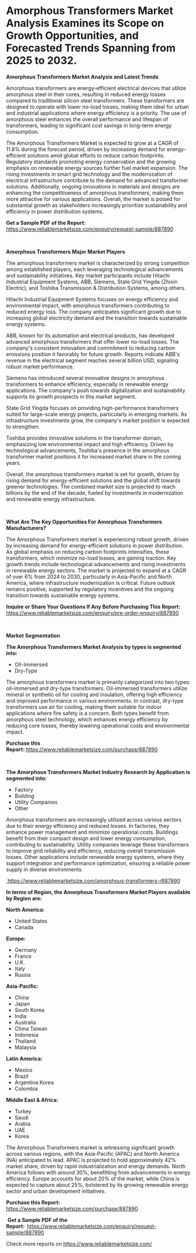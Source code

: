 <p><h1>Amorphous Transformers Market Analysis Examines its Scope on Growth Opportunities, and Forecasted Trends Spanning from 2025 to 2032.</h1></p><p><strong>Amorphous Transformers Market Analysis and Latest Trends</strong></p>
<p><p>Amorphous transformers are energy-efficient electrical devices that utilize amorphous steel in their cores, resulting in reduced energy losses compared to traditional silicon steel transformers. These transformers are designed to operate with lower no-load losses, making them ideal for urban and industrial applications where energy efficiency is a priority. The use of amorphous steel enhances the overall performance and lifespan of transformers, leading to significant cost savings in long-term energy consumption.</p><p>The Amorphous Transformers Market is expected to grow at a CAGR of 11.8% during the forecast period, driven by increasing demand for energy-efficient solutions amid global efforts to reduce carbon footprints. Regulatory standards promoting energy conservation and the growing emphasis on renewable energy sources further fuel market expansion. The rising investments in smart grid technology and the modernization of electrical infrastructure contribute to the demand for advanced transformer solutions. Additionally, ongoing innovations in materials and designs are enhancing the competitiveness of amorphous transformers, making them more attractive for various applications. Overall, the market is poised for substantial growth as stakeholders increasingly prioritize sustainability and efficiency in power distribution systems.</p></p>
<p><strong>Get a Sample PDF of the Report:&nbsp;</strong> <a href="https://www.reliablemarketsize.com/enquiry/request-sample/887890?utm_campaign=2386&utm_medium=2&utm_source=Github&utm_content=ia&utm_term=17022025&utm_id=amorphous-transformers">https://www.reliablemarketsize.com/enquiry/request-sample/887890</a></p>
<p>&nbsp;</p>
<p><strong>Amorphous Transformers Major Market Players</strong></p>
<p><p>The amorphous transformers market is characterized by strong competition among established players, each leveraging technological advancements and sustainability initiatives. Key market participants include Hitachi Industrial Equipment Systems, ABB, Siemens, State Grid Yingda (Zhixin Electric), and Toshiba Transmission & Distribution Systems, among others.</p><p>Hitachi Industrial Equipment Systems focuses on energy efficiency and environmental impact, with amorphous transformers contributing to reduced energy loss. The company anticipates significant growth due to increasing global electricity demand and the transition towards sustainable energy systems.</p><p>ABB, known for its automation and electrical products, has developed advanced amorphous transformers that offer lower no-load losses. The company's consistent innovation and commitment to reducing carbon emissions position it favorably for future growth. Reports indicate ABB's revenue in the electrical segment reaches several billion USD, signaling robust market performance.</p><p>Siemens has introduced several innovative designs in amorphous transformers to enhance efficiency, especially in renewable energy applications. The company's push towards digitalization and sustainability supports its growth prospects in this market segment.</p><p>State Grid Yingda focuses on providing high-performance transformers suited for large-scale energy projects, particularly in emerging markets. As infrastructure investments grow, the company's market position is expected to strengthen.</p><p>Toshiba provides innovative solutions in the transformer domain, emphasizing low environmental impact and high efficiency. Driven by technological advancements, Toshiba's presence in the amorphous transformer market positions it for increased market share in the coming years.</p><p>Overall, the amorphous transformers market is set for growth, driven by rising demand for energy-efficient solutions and the global shift towards greener technologies. The combined market size is projected to reach billions by the end of the decade, fueled by investments in modernization and renewable energy infrastructure.</p></p>
<p>&nbsp;</p>
<p><strong>What Are The Key Opportunities For Amorphous Transformers Manufacturers?</strong></p>
<p><p>The Amorphous Transformers market is experiencing robust growth, driven by increasing demand for energy-efficient solutions in power distribution. As global emphasis on reducing carbon footprints intensifies, these transformers, which minimize no-load losses, are gaining traction. Key growth trends include technological advancements and rising investments in renewable energy sectors. The market is projected to expand at a CAGR of over 6% from 2024 to 2030, particularly in Asia-Pacific and North America, where infrastructure modernization is critical. Future outlook remains positive, supported by regulatory incentives and the ongoing transition towards sustainable energy systems.</p></p>
<p><strong>Inquire or Share Your Questions If Any Before Purchasing This Report:</strong> <a href="https://www.reliablemarketsize.com/enquiry/pre-order-enquiry/887890?utm_campaign=2386&utm_medium=2&utm_source=Github&utm_content=ia&utm_term=17022025&utm_id=amorphous-transformers">https://www.reliablemarketsize.com/enquiry/pre-order-enquiry/887890</a></p>
<p>&nbsp;</p>
<p><strong>Market Segmentation</strong></p>
<p><strong>The Amorphous Transformers Market Analysis by types is segmented into:</strong></p>
<p><ul><li>Oil-Immersed</li><li>Dry-Type</li></ul></p>
<p><p>The amorphous transformers market is primarily categorized into two types: oil-immersed and dry-type transformers. Oil-immersed transformers utilize mineral or synthetic oil for cooling and insulation, offering high efficiency and improved performance in various environments. In contrast, dry-type transformers use air for cooling, making them suitable for indoor applications where fire safety is a concern. Both types benefit from amorphous steel technology, which enhances energy efficiency by reducing core losses, thereby lowering operational costs and environmental impact.</p></p>
<p><strong>Purchase this Report:&nbsp;</strong><a href="https://www.reliablemarketsize.com/purchase/887890?utm_campaign=2386&utm_medium=2&utm_source=Github&utm_content=ia&utm_term=17022025&utm_id=amorphous-transformers">https://www.reliablemarketsize.com/purchase/887890</a></p>
<p>&nbsp;</p>
<p><strong>The Amorphous Transformers Market Industry Research by Application is segmented into:</strong></p>
<p><ul><li>Factory</li><li>Building</li><li>Utility Companies</li><li>Other</li></ul></p>
<p><p>Amorphous transformers are increasingly utilized across various sectors due to their energy efficiency and reduced losses. In factories, they enhance power management and minimize operational costs. Buildings benefit from their compact design and lower energy consumption, contributing to sustainability. Utility companies leverage these transformers to improve grid reliability and efficiency, reducing overall transmission losses. Other applications include renewable energy systems, where they support integration and performance optimization, ensuring a reliable power supply in diverse environments.</p></p>
<p><a href="https://www.reliablemarketsize.com/amorphous-transformers-r887890?utm_campaign=2386&utm_medium=2&utm_source=Github&utm_content=ia&utm_term=17022025&utm_id=amorphous-transformers">&nbsp;https://www.reliablemarketsize.com/amorphous-transformers-r887890</a></p>
<p><strong>In terms of Region, the Amorphous Transformers Market Players available by Region are:</strong></p>
<p>
    <p> <strong> North America: </strong>
        <ul>
            <li>United States</li>
            <li>Canada</li>
        </ul>
        </p> 
    <p> <strong> Europe: </strong>
        <ul>
            <li>Germany</li>
            <li>France</li>
            <li>U.K.</li>
            <li>Italy</li>
            <li>Russia</li>
        </ul>
        </p> 
    <p> <strong> Asia-Pacific: </strong>
        <ul>
            <li>China</li>
            <li>Japan</li>
            <li>South Korea</li>
            <li>India</li>
            <li>Australia</li>
            <li>China Taiwan</li>
            <li>Indonesia</li>
            <li>Thailand</li>
            <li>Malaysia</li>
        </ul>
        </p> 
    <p> <strong> Latin America: </strong>
        <ul>
            <li>Mexico</li>
            <li>Brazil</li>
            <li>Argentina Korea</li>
            <li>Colombia</li>
        </ul>
        </p> 
    <p> <strong> Middle East & Africa: </strong>
        <ul>
            <li>Turkey</li>
            <li>Saudi</li>
            <li>Arabia</li>
            <li>UAE</li>
            <li>Korea</li>
        </ul>
    </p>
    </p>
<p><p>The Amorphous Transformers market is witnessing significant growth across various regions, with the Asia-Pacific (APAC) and North America (NA) anticipated to lead. APAC is projected to hold approximately 42% market share, driven by rapid industrialization and energy demands. North America follows with around 30%, benefitting from advancements in energy efficiency. Europe accounts for about 20% of the market, while China is expected to capture about 25%, bolstered by its growing renewable energy sector and urban development initiatives.</p></p>
<p><strong>Purchase this Report: </strong><a href="https://www.reliablemarketsize.com/purchase/887890?utm_campaign=2386&utm_medium=2&utm_source=Github&utm_content=ia&utm_term=17022025&utm_id=amorphous-transformers">https://www.reliablemarketsize.com/purchase/887890</a></p>
<p>&nbsp;<strong>Get a Sample PDF of the Report:&nbsp;&nbsp;</strong><a href="https://www.reliablemarketsize.com/enquiry/request-sample/887890?utm_campaign=2386&utm_medium=2&utm_source=Github&utm_content=ia&utm_term=17022025&utm_id=amorphous-transformers">https://www.reliablemarketsize.com/enquiry/request-sample/887890</a></p>
<p><strong></strong></p>
<p>Check more reports on <a href="https://www.reliablemarketsize.com/?utm_campaign=2386&utm_medium=2&utm_source=Github&utm_content=ia&utm_term=17022025&utm_id=amorphous-transformers">https://www.reliablemarketsize.com/</a></p>
